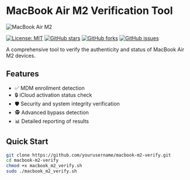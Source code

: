 # MacBook Air M2 Verification Tool

![MacBook Air M2](https://placehold.co/600x400?text=MacBook+Air+M2)

[![License: MIT](https://img.shields.io/badge/License-MIT-yellow.svg)](https://opensource.org/licenses/MIT)
[![GitHub stars](https://img.shields.io/github/stars/yourusername/macbook-m2-verify.svg)](https://github.com/yourusername/macbook-m2-verify/stargazers)
[![GitHub forks](https://img.shields.io/github/forks/yourusername/macbook-m2-verify.svg)](https://github.com/yourusername/macbook-m2-verify/network)
[![GitHub issues](https://img.shields.io/github/issues/yourusername/macbook-m2-verify.svg)](https://github.com/yourusername/macbook-m2-verify/issues)

A comprehensive tool to verify the authenticity and status of MacBook Air M2 devices.

## Features

- ✅ MDM enrollment detection
- 🔒 iCloud activation status check
- 🛡️ Security and system integrity verification
- 🕵️ Advanced bypass detection
- 📊 Detailed reporting of results

## Quick Start

```bash
git clone https://github.com/yourusername/macbook-m2-verify.git
cd macbook-m2-verify
chmod +x macbook_m2_verify.sh
sudo ./macbook_m2_verify.sh
